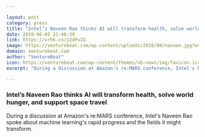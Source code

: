 ```yaml
---

layout: post
category: press
title: "Intel’s Naveen Rao thinks AI will transform health, solve world hunger, and support space travel"
date: 2019-06-05 21:46:29
link: https://vrhk.co/2ZdPuID
image: https://venturebeat.com/wp-content/uploads/2018/08/naveen.jpg?w=1200&strip=all
domain: venturebeat.com
author: "VentureBeat"
icon: https://venturebeat.com/wp-content/themes/vb-news/img/favicon.ico
excerpt: "During a discussion at Amazon's re:MARS conference, Intel's Naveen Rao spoke about machine learning's rapid progress and the fields it might transform."

---
```


### Intel’s Naveen Rao thinks AI will transform health, solve world hunger, and support space travel

During a discussion at Amazon's re:MARS conference, Intel's Naveen Rao spoke about machine learning's rapid progress and the fields it might transform.